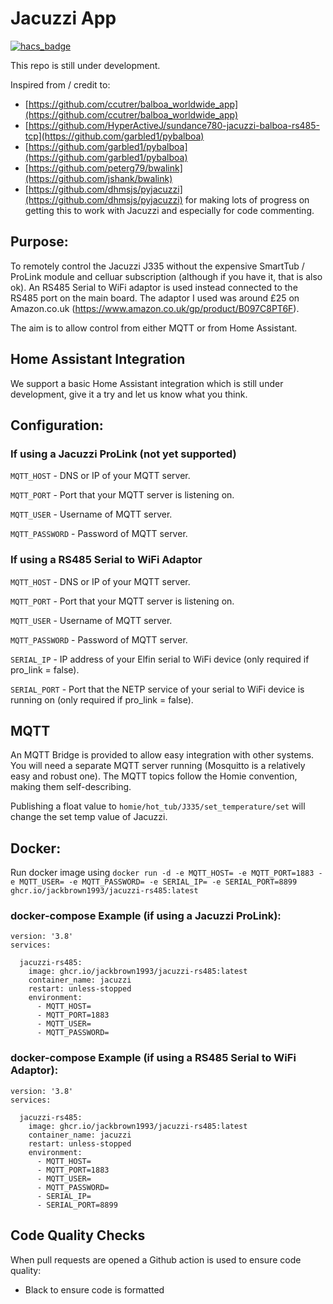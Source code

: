 # Jacuzzi App

[![hacs_badge](https://img.shields.io/badge/HACS-Default-41BDF5.svg)](https://github.com/hacs/integration)

This repo is still under development.

Inspired from / credit to:
- [https://github.com/ccutrer/balboa_worldwide_app](https://github.com/ccutrer/balboa_worldwide_app)
- [https://github.com/HyperActiveJ/sundance780-jacuzzi-balboa-rs485-tcp](https://github.com/garbled1/pybalboa)
- [https://github.com/garbled1/pybalboa](https://github.com/garbled1/pybalboa)
- [https://github.com/peterg79/bwalink](https://github.com/jshank/bwalink)
- [https://github.com/dhmsjs/pyjacuzzi](https://github.com/dhmsjs/pyjacuzzi) for making lots of progress on getting this to work with Jacuzzi and especially for code commenting.


## Purpose:

To remotely control the Jacuzzi J335 without the expensive SmartTub / ProLink module and celluar subscription (although if you have it, that is also ok). An RS485 Serial to WiFi adaptor is used instead connected to the RS485 port on the main board. The adaptor I used was around £25 on Amazon.co.uk (https://www.amazon.co.uk/gp/product/B097C8PT6F).

The aim is to allow control from either MQTT or from Home Assistant.

## Home Assistant Integration

We support a basic Home Assistant integration which is still under development, give it a try and let us know what you think.

## Configuration:

### If using a Jacuzzi ProLink (not yet supported)

`MQTT_HOST` - DNS or IP of your MQTT server.

`MQTT_PORT` - Port that your MQTT server is listening on.

`MQTT_USER` - Username of MQTT server.

`MQTT_PASSWORD` - Password of MQTT server.

### If using a RS485 Serial to WiFi Adaptor

`MQTT_HOST` - DNS or IP of your MQTT server.

`MQTT_PORT` - Port that your MQTT server is listening on.

`MQTT_USER` - Username of MQTT server.

`MQTT_PASSWORD` - Password of MQTT server.

`SERIAL_IP` - IP address of your Elfin serial to WiFi device (only required if pro_link = false).

`SERIAL_PORT` - Port that the NETP service of your serial to WiFi device is running on (only required if pro_link = false).

## MQTT

An MQTT Bridge is provided to allow easy integration with other systems. You will need a separate MQTT server running (Mosquitto is a relatively easy and robust one). The MQTT topics follow the Homie convention, making them self-describing.

Publishing a float value to ```homie/hot_tub/J335/set_temperature/set``` will change the set temp value of Jacuzzi.

## Docker:

Run docker image using ```docker run -d -e MQTT_HOST= -e MQTT_PORT=1883 -e MQTT_USER= -e MQTT_PASSWORD= -e SERIAL_IP= -e SERIAL_PORT=8899 ghcr.io/jackbrown1993/jacuzzi-rs485:latest```

### docker-compose Example (if using a Jacuzzi ProLink):

```
version: '3.8'
services:

  jacuzzi-rs485:
    image: ghcr.io/jackbrown1993/jacuzzi-rs485:latest
    container_name: jacuzzi
    restart: unless-stopped
    environment:
      - MQTT_HOST=
      - MQTT_PORT=1883
      - MQTT_USER=
      - MQTT_PASSWORD=
```
### docker-compose Example (if using a RS485 Serial to WiFi Adaptor):

```
version: '3.8'
services:

  jacuzzi-rs485:
    image: ghcr.io/jackbrown1993/jacuzzi-rs485:latest
    container_name: jacuzzi
    restart: unless-stopped
    environment:
      - MQTT_HOST=
      - MQTT_PORT=1883
      - MQTT_USER=
      - MQTT_PASSWORD=
      - SERIAL_IP=
      - SERIAL_PORT=8899
```
## Code Quality Checks

When pull requests are opened a Github action is used to ensure code quality:
- Black to ensure code is formatted
